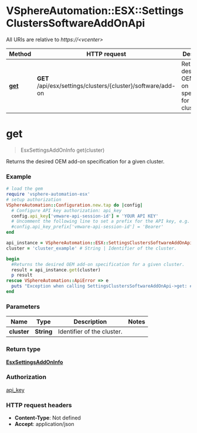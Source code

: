 # VSphereAutomation::ESX::SettingsClustersSoftwareAddOnApi

All URIs are relative to *https://&lt;vcenter&gt;*

Method | HTTP request | Description
------------- | ------------- | -------------
[**get**](SettingsClustersSoftwareAddOnApi.md#get) | **GET** /api/esx/settings/clusters/{cluster}/software/add-on | Returns the desired OEM add-on specification for a given cluster.


# **get**
> EsxSettingsAddOnInfo get(cluster)

Returns the desired OEM add-on specification for a given cluster.

### Example
```ruby
# load the gem
require 'vsphere-automation-esx'
# setup authorization
VSphereAutomation::Configuration.new.tap do |config|
  # Configure API key authorization: api_key
  config.api_key['vmware-api-session-id'] = 'YOUR API KEY'
  # Uncomment the following line to set a prefix for the API key, e.g. 'Bearer' (defaults to nil)
  #config.api_key_prefix['vmware-api-session-id'] = 'Bearer'
end

api_instance = VSphereAutomation::ESX::SettingsClustersSoftwareAddOnApi.new
cluster = 'cluster_example' # String | Identifier of the cluster.

begin
  #Returns the desired OEM add-on specification for a given cluster.
  result = api_instance.get(cluster)
  p result
rescue VSphereAutomation::ApiError => e
  puts "Exception when calling SettingsClustersSoftwareAddOnApi->get: #{e}"
end
```

### Parameters

Name | Type | Description  | Notes
------------- | ------------- | ------------- | -------------
 **cluster** | **String**| Identifier of the cluster. | 

### Return type

[**EsxSettingsAddOnInfo**](EsxSettingsAddOnInfo.md)

### Authorization

[api_key](../README.md#api_key)

### HTTP request headers

 - **Content-Type**: Not defined
 - **Accept**: application/json



